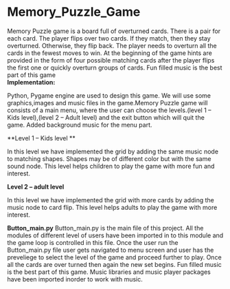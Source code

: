 # Memory_Puzzle_Game

Memory Puzzle game is a board full of overturned cards. There is a pair for each card. The player flips over two cards. If they match, then they stay overturned. Otherwise, they flip back. The player needs to overturn all the cards in the fewest moves to win. At the beginning of the game hints are provided in the form of four possible matching cards after the player flips the first one or quickly overturn groups of cards. Fun filled music is the best part of this game                                                                                      
**Implementation:**

Python, Pygame engine are used to design this game. We will use some graphics,images and music files in the game.Memory Puzzle game will consists of a main menu, where the user can choose the levels.(level 1 – Kids level),(level 2 – Adult level) and the exit button which will quit the game. Added background music for the menu part.

**Level 1 – Kids level **

In this level we have implemented the grid by adding the same music node to matching shapes. Shapes may be of different color but with the same sound node. This level helps children to play the game with more fun and interest. 

**Level 2 – adult level**

In this level we have implemented the grid with more cards by adding the music node to card flip. This level helps adults to play the game with more interest. 

**Button_main.py**
Button_main.py is the main file of this project. All the modules of different level of users have been imported in to this module and the game loop is controlled in this file. Once the user run the Button_main.py file user gets navigated to menu screen and user has the preveliege to select the level of the game and proceed further to play. Once all the cards are over turned then again the new set begins. Fun filled music is the best part of this game. Music libraries and music player packages have been imported inorder to work with music.







